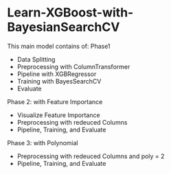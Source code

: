 # Learn-XGBoost-with-BayesianSearchCV
This main model contains of:
Phase1
- Data Splitting
- Preprocessing with ColumnTransformer
- Pipeline with XGBRegressor
- Training with BayesSearchCV
- Evaluate

Phase 2: with Feature Importance
- Visualize Feature Importance
- Preprocessing with redeuced Columns
- Pipeline, Training, and Evaluate

Phase 3: with Polynomial
- Preprocessing with redeuced Columns and poly = 2
- Pipeline, Training, and Evaluate
